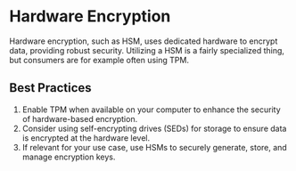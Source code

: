# Hardware Encryption

Hardware encryption, such as HSM, uses dedicated hardware to encrypt data, providing robust security. Utilizing a HSM is a fairly specialized thing, but consumers are for example often using TPM.

## Best Practices

1. Enable TPM when available on your computer to enhance the security of hardware-based encryption.
2. Consider using self-encrypting drives (SEDs) for storage to ensure data is encrypted at the hardware level.
3. If relevant for your use case, use HSMs to securely generate, store, and manage encryption keys.
